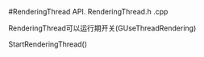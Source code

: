 #RenderingThread API.
RenderingThread.h .cpp

RenderingThread可以运行期开关(GUseThreadRendering)

StartRenderingThread()